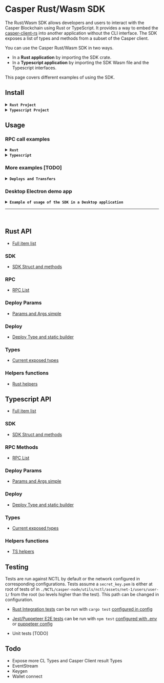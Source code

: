 # Casper Rust/Wasm SDK

The Rust/Wasm SDK allows developers and users to interact with the Casper Blockchain using Rust or TypeScript. It provides a way to embed the [casper-client-rs](https://github.com/casper-ecosystem/casper-client-rs) into another application without the CLI interface. The SDK exposes a list of types and methods from a subset of the Casper client.

You can use the Casper Rust/Wasm SDK in two ways.

- In a <strong>Rust application</strong> by importing the SDK crate.
- In a <strong>Typescript application</strong> by importing the SDK Wasm file and the Typescript interfaces.

This page covers different examples of using the SDK.

## Install

<details>
  <summary><strong><code>Rust Project</code></strong></summary>

## Rust Project

Add the sdk as dependency of your project

> Cargo.toml

```toml
casper-rust-wasm-sdk = { version = "0.1.0", git = "https://github.com/casper-ecosystem/rustSDK.git" }
```

## Usage

> main.rs

```rust
use casper_rust_wasm_sdk::{SDK, Verbosity};

let sdk = SDK::new(
  Some("https://rpc.testnet.casperlabs.io".to_string()),
  Some(Verbosity.High)
);
```

</details>

<details>
  <summary><strong><code>Typescript Project</code></strong></summary>

## Typescript Project

You can directly use the content of the [pkg folder](pkg/) for a browser project or [pkg-nodejs](pkg-nodejs/) for a Node project.

Or you can use the [TODO][npm package](https://todo)

#### Build package with wasm pack

If you want to compile the wasm package from Rust you might need to install wasm-pack for ease of use.

```shell
curl https://rustwasm.github.io/wasm-pack/installer/init.sh -sSf | sh
```

```shell
$ make prepare
$ make pack
```

will create a `pkg` and `pkg-nodejs` cointaining the typescript interfaces. You can find more details about building the sdk for javascript with wasm-pack in the [wasm-pack documention](https://rustwasm.github.io/docs/wasm-pack/commands/build.html).

This folders will contain a wasm binary, a JS wrapper file, typescript types definitions, and a package.json file that you can load in your proper project.

```shell
$ tree pkg
pkg
├── casper_rust_wasm_sdk_bg.wasm
├── casper_rust_wasm_sdk_bg.wasm.d.ts
├── casper_rust_wasm_sdk.d.ts
├── casper_rust_wasm_sdk.js
├── LICENSE
├── package.json
└── README.md
```

## Usage

<details>
  <summary><strong><code>React</code></strong></summary>

## Web React

> package.json

```json
{
  "name": "my-react-app",
  "dependencies": {
    // This path is relative
    "casper-sdk": "file:pkg", // [TODO] Npm package
    ...
}
```

The React app needs to load the wasm file through a dedicated `init()` method as per this example

> App.tsx

```ts
import init, {
  SDK,
  Verbosity,
} from 'casper-sdk';

const node_address = 'https://rpc.testnet.casperlabs.io';
const verbosity = Verbosity.High;

function App() {
  const [wasm, setWasm] = useState(false);
  const fetchWasm = async () => {
    await init();
    setWasm(true);
  };

  useEffect(() => {
    initApp(); // take care here to initiate app only once and not on every effect
  }, []);

  const initApp = async () => {
  if (!wasm) {
    await fetchWasm();
  };

  const sdk = new SDK(node_address, verbosity);
  console.log(sdk);
  ...
}
```

#### Frontend React example

You can look at a very basic example of usage in the [React example app](examples/frontend/react/src/App.tsx)

```shell
$ cd ./examples/frontend/react
$ npm install
$ npm start
```

</details>
<details>
  <summary><strong><code>Angular</code></strong></summary>

## Web Angular

> package.json

```json
{
  "name": "my-angular-app",
  "dependencies": {
    // This path is relative
    "casper-sdk": "file:pkg", // [TODO] Npm package
    ...
}
```

The Angular app needs to load the wasm file through a dedicated `init()` method as per this example. You can import it into a component through a service but it is advised to import it through a factory with the injection token [APP_INITIALIZER](https://angular.io/api/core/APP_INITIALIZER).

> wasm.factory.ts

```js
import init, { SDK, Verbosity } from "casper-sdk";

export const SDK_TOKEN = new InjectionToken<SDK>('SDK');
export const WASM_ASSET_PATH = new InjectionToken<string>('wasm_asset_path');
export const NODE_ADDRESS = new InjectionToken<string>('node_address');
export const VERBOSITY = new InjectionToken<Verbosity>('verbosity');

type Params = {
  wasm_asset_path: string,
  node_address: string;
  verbosity: Verbosity;
};

export const fetchWasmFactory = async (
  params: Params
): Promise<SDK> => {
    const wasm = await init(params.wasm_asset_path);
    return new SDK(params.node_address, params.verbosity);
  };
};
```

> wasm.module.ts

```ts
import { NgModule } from '@angular/core';
import { CommonModule } from '@angular/common';
import { SDK_TOKEN, fetchWasmFactory, provideSafeAsync } from './wasm.factory';

const providers = provideSafeAsync(SDK_TOKEN, fetchWasmFactory);

@NgModule({
  imports: [CommonModule],
  providers,
})
export class WasmModule {}
```

You can look at a basic example of factory usage in the [Angular example app](examples/frontend/angular/libs/util/services/wasm/src/lib/wasm.factory.ts)

Add the sdk wasm file to assets of your project with path parameter being ` wasm_asset_path:'assets/casper_rust_wasm_sdk_bg.wasm'`, Angular will then copy the file from `pkg` in `assets` on build making it available for the fetch wasm factory.

> project.json

```json
"assets": [
  ...,
  {
    "input": "pkg",
    "glob": "casper_rust_wasm_sdk_bg.wasm",
    "output": "assets"
  }
]
```

#### Frontend Angular example

You can look at a more advanced example of usage in the [Angular example app](examples/frontend/angular/src/app/app.component.ts)

```shell
$ cd ./examples/frontend/angular
$ npm install
$ npm start
$ npm build
```

</details>

<details>
  <summary><strong><code>Node</code></strong></summary>

## Desktop Node

> package.json

```json
{
  "name": "my-node-app",
  "dependencies": {
    // This path is relative
    "casper-sdk": "file:pkg-nodejs", // [TODO] Npm package
    ...
}
```

The Node app loads the SDK with `require()`. You can find more details about building the sdk for [Node with wasm-pack](https://rustwasm.github.io/docs/wasm-bindgen/reference/deployment.html#nodejs)
Note that this method requires a version of Node.js with WebAssembly support, which is currently Node 8 and above.

> index.ts

```ts
const casper_rust_wasm_sdk = require('casper-sdk');
const { SDK } = casper_rust_wasm_sdk;

const node_address = 'https://rpc.integration.casperlabs.io';
let sdk: typeof SDK = new SDK(node_address);
console.log(sdk);
```

#### Desktop Node example

You can look at a very basic example of usage in the [Node example app](examples/desktop/node/index.ts)

```shell
$ cd ./examples/desktop/node
$ npm install
$ npm start
```

</details>

</details>

## Usage

### RPC call examples

<details>
  <summary><strong><code>Rust</code></strong></summary>
<br>
You can find all rpc methods on the [RPC page](docs/API/.md). Here you can see a several of examples of using the rpc methods. All examples below are supposed to be ran against the Testnet.

#### Get deploy by deploy hash

```rust
use casper_rust_wasm_sdk::types::deploy_hash::DeployHash;

let finalized_approvals = true;
let get_deploy = sdk.get_deploy(
    DeployHash::new('fa815fc43c38da30f6ab4e5a6c8a1b31f09df2bf4b344019ffef60c1270d4e49').unwrap(),
    Some(finalized_approvals),
    None,
    None,
).await;

let deploy = get_deploy.unwrap().result.deploy;
let deploy_header = deploy.header();
let timestamp = deploy_header.timestamp();
```

#### Get auction state information

```rust
let get_auction_info = sdk.get_auction_info(None, None, None).await;

let auction_state = get_auction_info.unwrap().result.auction_state;
let state_root_hash = auction_state.state_root_hash();
let block_height = get_auction_info.result.auction_state.block_height();
```

#### Get peers from the network

```rust
let get_peers = sdk.get_peers(None, None).await;

let peers = get_peers.unwrap().result.peers;
for peer in &test {
    dbg!(peer);
}
```

#### Get the latest block information

```rust
let get_block = sdk.get_block(None, None, None).await;

let block = get_block.unwrap().result;
let block_hash = block.hash();
```

You can find more examples by reading [Rust integration tests](./tests/integration/rust/)

</details>

<details>
  <summary><strong><code>Typescript</code></strong></summary>
<br>
You can find all rpc methods on the [RPC page](docs/API/.md). Here you can see a several of examples of using the rpc methods. All examples below are supposed to be ran against the Testnet.

#### Get deploy by deploy hash

```ts
import { DeployHash } from 'casper-sdk';

const deploy_hash_as_string =
  'fa815fc43c38da30f6ab4e5a6c8a1b31f09df2bf4b344019ffef60c1270d4e49';
const finalized_approvals = true;

const get_deploy_options = this.sdk.get_deploy_options({
  deploy_hash_as_string,
  finalized_approvals,
});

const deploy_result = await this.sdk.get_deploy(get_deploy_options);

const deploy = deploy_result.deploy.
const timestamp = deploy.timestamp();
const header = deploy.toJson().header; // DeployHeader type not being exposed right now by the SDK you can convert every type to JSON
```

#### Get auction state information

```ts
const get_auction_info = await this.sdk.get_auction_info();

const auction_state = = get_auction_info.auction_state;
const state_root_hash = auction_state.state_root_hash.toString();
const block_height = auction_state.block_height.toString();
```

#### Get peers from the network

```ts
const get_peers = await this.sdk.get_peers();

const peers = get_peers.peers;
peers.forEach((peer) => {
  console.log(peer);
});
```

#### Get the latest block information

```ts
const get_block = await this.sdk.get_block();

let block = get_block.block;
let block_hash = block.hash;
```

You can find more examples in the [Angular example app](examples/frontend/angular/src/app/app.component.ts) or in the [React example app](examples/frontend/react/src/App.tsx) or by reading [Puppeteer e2e tests](./tests/e2e/)

</details>

### More examples [TODO]

<details>
  <summary><strong><code>Deploys and Transfers</code></strong></summary>

- [Making a deploy](docs/Example/MakingDeploy.md)
- [Sending a Transfer](docs/Example/SendingTransfer.md)
- CEP78
  - [Install](docs/Example/CEP78/Install.md)
  - [Mint](docs/Example/CEP78/Mint.md)

</details>

### Desktop Electron demo app

<details>
  <summary><strong><code>Example of usage of the SDK in a Desktop application</code></strong></summary>

<br>

![Casper Electron App](docs/images/get_status-electron.png)

The Electron based demo app loads the Angular example build. You can use this app on your computer to test every action the SDK can take.

```shell
$ cd ./examples/desktop/electron
$ npm install
$ npm start
$ npm build
```

You can download an alpha version of the app illustrating the sdk here :

- [Microsoft Windows](examples/desktop/electron/release/Casper%20Setup%201.0.0.exe)
- [GNU/Linux AppImage](examples/desktop/electron/release/Casper-1.0.0.AppImage)
- [GNU/Linux Snap](examples/desktop/electron/release/casper_1.0.0_amd64.snap)
- [Mac][TODO]

</details>

---

<br>

## Rust API

- [Full item list](docs/api-rust/casper_rust_wasm_sdk/all.html)

### SDK

- [SDK Struct and methods](docs/api-rust/casper_rust_wasm_sdk/struct.SDK.html)

### RPC

- [RPC List](docs/api-rust/casper_rust_wasm_sdk/rpcs/index.html)

### Deploy Params

- [Params and Args simple](docs/api-rust/casper_rust_wasm_sdk/types/deploy_params/index.html)

### Deploy

- [Deploy Type and static builder](docs/api-rust/casper_rust_wasm_sdk/types/deploy/struct.Deploy.html)

### Types

- [Current exposed types](docs/api-rust/casper_rust_wasm_sdk/types/index.html)

### Helpers functions

- [Rust helpers](docs/api-rust/casper_rust_wasm_sdk/helpers/index.html)

## Typescript API

- [Full item list](docs/api-wasm/index.html)

### SDK

- [SDK Struct and methods](docs/api-wasm/classes/SDK.html)

### RPC Methods

- [RPC List](docs/api-rust/casper_rust_wasm_sdk/rpcs/index.html)

### Deploy Params

- [Params and Args simple](docs/api-rust/casper_rust_wasm_sdk/types/deploy_params/index.html)

### Deploy

- [Deploy Type and static builder](docs/api-wasm/classes/Deploy.html)

### Types

- [Current exposed types](docs/api-wasm/modules.html)

### Helpers functions

- [TS helpers](docs/api-wasm/modules.html)

## Testing

Tests are run against NCTL by default or the network configured in corresponding configurations. Tests assume a `secret_key.pem` is either at root of tests of in
`./NCTL/casper-node/utils/nctl/assets/net-1/users/user-1/` from the root (so levels higher than the test). This path can be changed in configuration.

- [Rust Integration tests](tests/integration/rust/) can be run with `cargo test` [configured in config](tests/integration/rust/src/config.rs)

- [Jest/Puppeteer E2E tests](tests/e2e/) can be run with `npm test` [configured with .env](tests/e2e/.env) or [puppeteer config](tests/e2e/puppeteer/config.ts)

- Unit tests [TODO]

## Todo

- Expose more CL Types and Casper Client result Types
- EventStream
- Keygen
- Wallet connect
